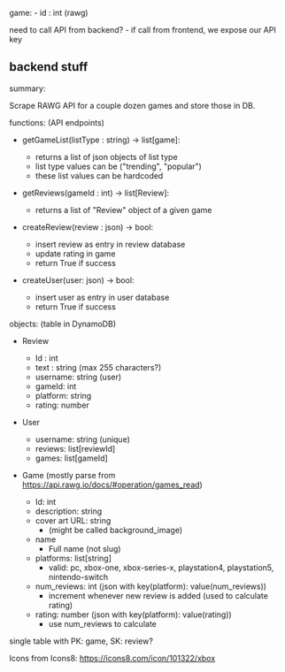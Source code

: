 game:
    - id : int (rawg)


need to call API from backend?
    - if call from frontend, we expose our API key
  
backend stuff
-----------------------------------
summary:

Scrape RAWG API for a couple dozen games and store those in DB.

functions: (API endpoints)

- getGameList(listType : string) -> list[game]:
  - returns a list of json objects of list type
  - list type values can be ("trending", "popular")
  - these list values can be hardcoded

- getReviews(gameId : int) -> list[Review]:
  - returns a list of "Review" object of a given game

- createReview(review : json) -> bool:
  - insert review as entry in review database
  - update rating in game
  - return True if success

- createUser(user: json) -> bool:
  - insert user as entry in user database 
  - return True if success

objects: (table in DynamoDB)

- Review
  - Id : int
  - text : string (max 255 characters?)
  - username: string (user)
  - gameId: int
  - platform: string
  - rating: number

- User
  - username: string (unique)
  - reviews: list[reviewId]
  - games: list[gameId]

- Game (mostly parse from https://api.rawg.io/docs/#operation/games_read)
  - Id: int
  - description: string
  - cover art URL: string
    - (might be called background_image)
  - name
    - Full name (not slug)
  - platforms: list[string]
    - valid: pc, xbox-one, xbox-series-x, playstation4, playstation5, nintendo-switch
  - num_reviews: int (json with key(platform): value(num_reviews))
    - increment whenever new review is added (used to calculate rating)
  - rating: number (json with key(platform): value(rating))
    - use num_reviews to calculate

single table with PK: game, SK: review?

Icons from Icons8:
https://icons8.com/icon/101322/xbox
